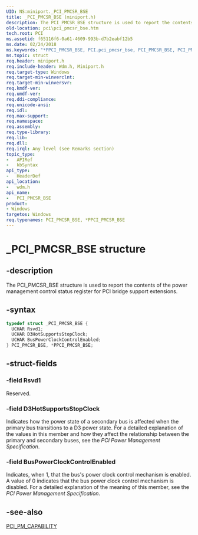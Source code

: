 ```yaml
---
UID: NS:miniport._PCI_PMCSR_BSE
title: _PCI_PMCSR_BSE (miniport.h)
description: The PCI_PMCSR_BSE structure is used to report the contents of the power management control status register for PCI bridge support extensions.
old-location: pci\pci_pmcsr_bse.htm
tech.root: PCI
ms.assetid: f65116f6-0a61-4609-993b-d7b2eabf12b5
ms.date: 02/24/2018
ms.keywords: "*PPCI_PMCSR_BSE, PCI.pci_pmcsr_bse, PCI_PMCSR_BSE, PCI_PMCSR_BSE structure [Buses], PPCI_PMCSR_BSE, PPCI_PMCSR_BSE structure pointer [Buses], _PCI_PMCSR_BSE, pci_struct_8ff8cc6c-91a4-4396-9d4c-8d99967a9417.xml, wdm/PCI_PMCSR_BSE, wdm/PPCI_PMCSR_BSE"
ms.topic: struct
req.header: miniport.h
req.include-header: Wdm.h, Miniport.h
req.target-type: Windows
req.target-min-winverclnt:
req.target-min-winversvr:
req.kmdf-ver:
req.umdf-ver:
req.ddi-compliance:
req.unicode-ansi:
req.idl:
req.max-support:
req.namespace:
req.assembly:
req.type-library:
req.lib:
req.dll:
req.irql: Any level (see Remarks section)
topic_type:
-	APIRef
-	kbSyntax
api_type:
-	HeaderDef
api_location:
-	wdm.h
api_name:
-	PCI_PMCSR_BSE
product:
- Windows
targetos: Windows
req.typenames: PCI_PMCSR_BSE, *PPCI_PMCSR_BSE
---
```


# _PCI_PMCSR_BSE structure


## -description


The PCI_PMCSR_BSE structure is used to report the contents of the power management control status register for PCI bridge support extensions.


## -syntax


```cpp
typedef struct _PCI_PMCSR_BSE {
  UCHAR Rsvd1;
  UCHAR D3HotSupportsStopClock;
  UCHAR BusPowerClockControlEnabled;
} PCI_PMCSR_BSE, *PPCI_PMCSR_BSE;
```


## -struct-fields




### -field Rsvd1

Reserved.


### -field D3HotSupportsStopClock

Indicates how the power state of a secondary bus is affected when the primary bus transitions to a D3 power state. For a detailed explanation of the values in this member and how they affect the relationship between the primary and secondary buses, see the <i>PCI Power Management Specification</i>.


### -field BusPowerClockControlEnabled

Indicates, when 1, that the bus's power clock control mechanism is enabled. A value of 0 indicates that the bus power clock control mechanism is disabled.  For a detailed explanation of the meaning of this member, see the <i>PCI Power Management Specification</i>.


## -see-also

<a href="https://msdn.microsoft.com/library/windows/hardware/ff537588">PCI_PM_CAPABILITY</a>



 

 



